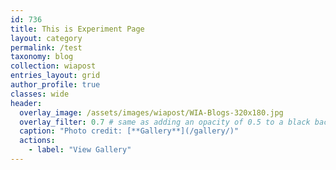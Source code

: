 ```yaml
---
id: 736    
title: This is Experiment Page
layout: category
permalink: /test
taxonomy: blog
collection: wiapost
entries_layout: grid
author_profile: true
classes: wide
header:
  overlay_image: /assets/images/wiapost/WIA-Blogs-320x180.jpg
  overlay_filter: 0.7 # same as adding an opacity of 0.5 to a black background
  caption: "Photo credit: [**Gallery**](/gallery/)"
  actions:
    - label: "View Gallery"
---
```


